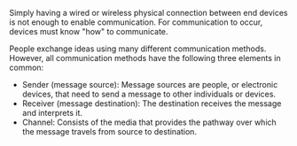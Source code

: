 Simply having a wired or wireless physical connection between end devices is not enough to enable communication. For communication to occur, devices must know "how" to communicate.

People exchange ideas using many different communication methods. However, all communication methods have the following three elements in common:
- Sender (message source): Message sources are people, or electronic devices, that need to send a message to other individuals or devices.
- Receiver (message destination): The destination receives the message and interprets it.
- Channel: Consists of the media that provides the pathway over which the message travels from source to destination.
